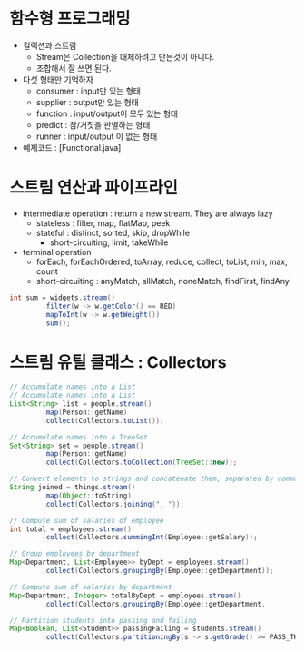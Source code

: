 # 함수형 프로그래밍
- 컬렉션과 스트림
  - Stream은 Collection을 대체하려고 만든것이 아니다.
  - 조합해서 잘 쓰면 된다.
- 다섯 형태만 기억하자
  - consumer : input만 있는 형태
  - supplier : output만 있는 형태
  - function : input/output이 모두 있는 형태
  - predict : 참/거짓을 판별하는 형태
  - runner : input/output 이 없는 형태
- 예제코드 : [Functional.java]

# 스트림 연산과 파이프라인
- intermediate operation : return a new stream. They are always lazy
  - stateless : filter, map, flatMap, peek
  - stateful : distinct, sorted, skip, dropWhile
    - short-circuiting, limit, takeWhile
- terminal operation
  - forEach, forEachOrdered, toArray, reduce, collect, toList, min, max, count
  - short-circuiting : anyMatch, allMatch, noneMatch, findFirst, findAny
```java
int sum = widgets.stream()
        .filter(w -> w.getColor() == RED)
        .mapToInt(w -> w.getWeight())
        .sum();
```

# 스트림 유틸 클래스 : Collectors
```java
// Accumulate names into a List
// Accumulate names into a List
List<String> list = people.stream()
        .map(Person::getName)
        .collect(Collectors.toList());

// Accumulate names into a TreeSet
Set<String> set = people.stream()
        .map(Person::getName)
        .collect(Collectors.toCollection(TreeSet::new));

// Convert elements to strings and concatenate them, separated by commas
String joined = things.stream()
        .map(Object::toString)
        .collect(Collectors.joining(", "));

// Compute sum of salaries of employee
int total = employees.stream()
        .collect(Collectors.summingInt(Employee::getSalary));

// Group employees by department
Map<Department, List<Employee>> byDept = employees.stream()
        .collect(Collectors.groupingBy(Employee::getDepartment));

// Compute sum of salaries by department
Map<Department, Integer> totalByDept = employees.stream()
        .collect(Collectors.groupingBy(Employee::getDepartment,                                  Collectors.summingInt(Employee::getSalary)));

// Partition students into passing and failing
Map<Boolean, List<Student>> passingFailing = students.stream()
        .collect(Collectors.partitioningBy(s -> s.getGrade() >= PASS_THRESHOLD));
```
